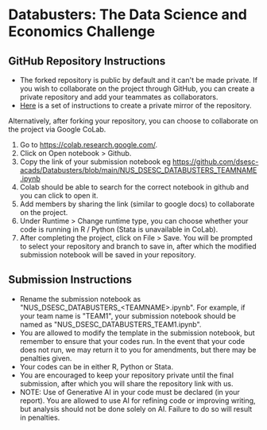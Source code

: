 # Databusters: The Data Science and Economics Challenge

## GitHub Repository Instructions
- The forked repository is public by default and it can't be made private. If you wish to collaborate on the project through GitHub, you can create a private repository and add your teammates as collaborators. 
- [Here](https://docs.github.com/en/repositories/creating-and-managing-repositories/duplicating-a-repository) is a set of instructions to create a private mirror of the repository.

Alternatively, after forking your repository, you can choose to collaborate on the project via Google CoLab.
  1. Go to https://colab.research.google.com/.
  2. Click on Open notebook > Github.
  3. Copy the link of your submission notebook eg https://github.com/dsesc-acads/Databusters/blob/main/NUS_DSESC_DATABUSTERS_TEAMNAME.ipynb
  4. Colab should be able to search for the correct notebook in github and you can click to open it.
  5. Add members by sharing the link (similar to google docs) to collaborate on the project.
  6. Under Runtime > Change runtime type, you can choose whether your code is running in R / Python (Stata is unavailable in CoLab).
  7. After completing the project, click on File > Save. You will be prompted to select your repository and branch to save in, after which the modified submission notebook will be saved in your repository.
 
## Submission Instructions
- Rename the submission notebook as "NUS_DSESC_DATABUSTERS_\<TEAMNAME\>.ipynb". For example, if your team name is "TEAM1", your submission notebook should be named as "NUS_DSESC_DATABUSTERS_TEAM1.ipynb".
- You are allowed to modify the template in the submission notebook, but remember to ensure that your codes run. In the event that your code does not run, we may return it to you for amendments, but there may be penalties given.
- Your codes can be in either R, Python or Stata.
- You are encouraged to keep your repository private until the final submission, after which you will share the repository link with us.
- NOTE: Use of Generative AI in your code must be declared (in your report). You are allowed to use AI for refining code or improving writing, but analysis should not be done solely on AI. Failure to do so will result in penalties.

